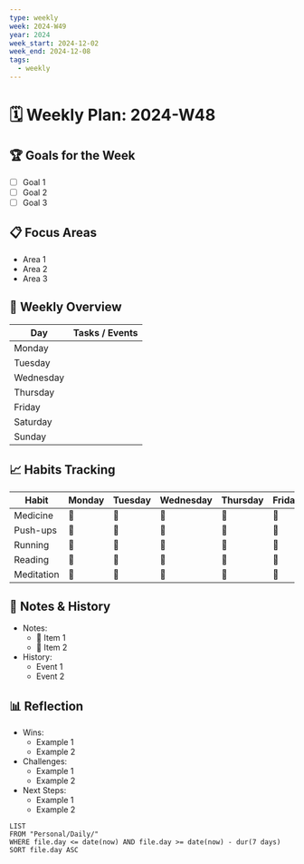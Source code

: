 ```yaml
---
type: weekly
week: 2024-W49
year: 2024
week_start: 2024-12-02
week_end: 2024-12-08
tags:
  - weekly
---
```


# 🗓 Weekly Plan: 2024-W48

## 🏆 Goals for the Week
- [ ] Goal 1
- [ ] Goal 2
- [ ] Goal 3

## 📋 Focus Areas
- Area 1
- Area 2
- Area 3

## 📅 Weekly Overview
| Day       | Tasks / Events                |
|-----------|-------------------------------|
| Monday    |                               |
| Tuesday   |                               |
| Wednesday |                               |
| Thursday  |                               |
| Friday    |                               |
| Saturday  |                               |
| Sunday    |                               |

## 📈 Habits Tracking
| Habit              | Monday | Tuesday | Wednesday | Thursday | Friday | Saturday | Sunday | Total |
|--------------------|--------|---------|-----------|----------|--------|----------|--------|-------|
| Medicine           | 🙌      | 🙌       | 🙌         | 🙌        | 🙌      | 🙌        | 🙌      |       |
| Push-ups           | 💩      | 💩       | 💩         | 💩        | 💩      | 💩        | 💩      |       |
| Running            | 💩      | 💩       | 💩         | 💩        | 💩      | 💩        | 💩      |       |
| Reading            | 💩      | 💩       | 💩         | 💩        | 💩      | 💩        | 💩      |       |
| Meditation         | 💩      | 💩       | 💩         | 💩        | 💩      | 💩        | 💩      |       |

## 🚂 Notes & History
- Notes:
  - 🚂 Item 1
  - 🚂 Item 2
- History:
  - Event 1
  - Event 2

## 📊 Reflection
- Wins:
  - Example 1
  - Example 2
- Challenges:
  - Example 1
  - Example 2
- Next Steps:
  - Example 1
  - Example 2

```dataview
LIST
FROM "Personal/Daily/"
WHERE file.day <= date(now) AND file.day >= date(now) - dur(7 days) SORT file.day ASC
```
